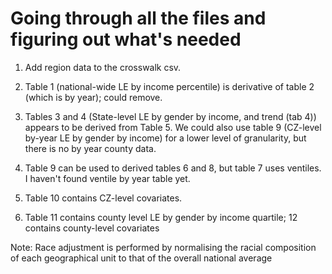 # Going through all the files and figuring out what's needed

1. Add region data to the crosswalk csv.

2. Table 1 (national-wide LE by income percentile) is derivative of table 2 (which is by year); could remove.

3. Tables 3 and 4 (State-level LE by gender by income, and trend (tab 4)) appears to be derived from Table 5. We could also use table 9 (CZ-level by-year LE by gender by income) for a lower level of granularity, but there is no by year county data.

4. Table 9 can be used to derived tables 6 and 8, but table 7 uses ventiles. I haven't found ventile by year table yet.

5. Table 10 contains CZ-level covariates.

6. Table 11 contains county level LE by gender by income quartile; 12 contains county-level covariates

Note: Race adjustment is performed by normalising the racial composition of each geographical unit to that of the overall national average